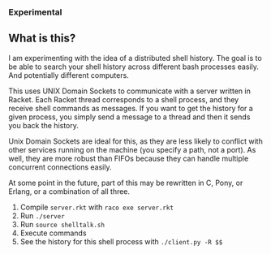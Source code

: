 ### Experimental

## What is this?

I am experimenting with the idea of a distributed shell history. The goal is to
be able to search your shell history across different bash processes easily.
And potentially different computers.

This uses UNIX Domain Sockets to communicate with a server written in Racket.
Each Racket thread corresponds to a shell process, and they receive shell
commands as messages. If you want to get the history for a given process, you
simply send a message to a thread and then it sends you back the history.

Unix Domain Sockets are ideal for this, as they are less likely to conflict
with other services running on the machine (you specify a path, not a port). As
well, they are more robust than FIFOs because they can handle multiple
concurrent connections easily.

At some point in the future, part of this may be rewritten in C, Pony, or
Erlang, or a combination of all three.

1. Compile `server.rkt` with `raco exe server.rkt`
2. Run `./server`
3. Run `source shelltalk.sh`
4. Execute commands
5. See the history for this shell process with `./client.py -R $$`
